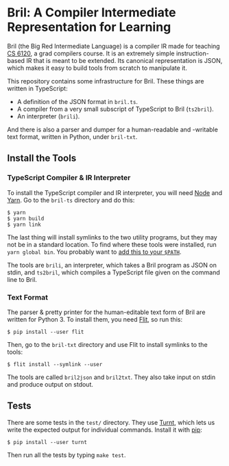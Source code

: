 Bril: A Compiler Intermediate Representation for Learning
=========================================================

Bril (the Big Red Intermediate Language) is a compiler IR made for teaching [CS 6120][cs6120], a grad compilers course.
It is an extremely simple instruction-based IR that is meant to be extended.
Its canonical representation is JSON, which makes it easy to build tools from scratch to manipulate it.

This repository contains some infrastructure for Bril.
These things are written in TypeScript:

- A definition of the JSON format in `bril.ts`.
- A compiler from a very small subscript of TypeScript to Bril (`ts2bril`).
- An interpreter (`brili`).

And there is also a parser and dumper for a human-readable and -writable text format, written in Python, under `bril-txt`.


Install the Tools
-----------------

### TypeScript Compiler & IR Interpreter

To install the TypeScript compiler and IR interpreter, you will need [Node][] and [Yarn][].
Go to the `bril-ts` directory and do this:

    $ yarn
    $ yarn build
    $ yarn link

The last thing will install symlinks to the two utility programs, but they may not be in a standard location.
To find where these tools were installed, run `yarn global bin`.
You probably want to [add this to your `$PATH`][path].

The tools are `brili`, an interpreter, which takes a Bril program as JSON on stdin, and `ts2bril`, which compiles a TypeScript file given on the command line to Bril.

[node]: https://nodejs.org/en/
[yarn]: https://yarnpkg.com/en/
[path]: https://unix.stackexchange.com/a/26059/61192

### Text Format

The parser & pretty printer for the human-editable text form of Bril are written for Python 3.
To install them, you need [Flit][], so run this:

    $ pip install --user flit

Then, go to the `bril-txt` directory and use Flit to install symlinks to the tools:

    $ flit install --symlink --user

The tools are called `bril2json` and `bril2txt`.
They also take input on stdin and produce output on stdout.

[flit]: https://flit.readthedocs.io/


Tests
-----

There are some tests in the `test/` directory.
They use [Turnt][], which lets us write the expected output for individual commands.
Install it with [pip][]:

    $ pip install --user turnt

Then run all the tests by typing `make test`.

[pip]: https://packaging.python.org/tutorials/installing-packages/
[cs6120]: https://www.cs.cornell.edu/courses/cs6120/2019fa/
[turnt]: https://github.com/cucapra/turnt
